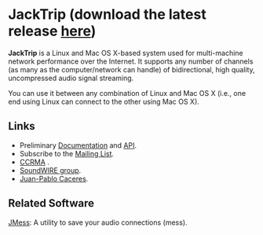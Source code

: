 # JackTrip (download the latest release [here](https://github.com/jcacerec/jacktrip/releases))

**JackTrip** is a Linux and Mac OS X-based system used for multi-machine network performance over the Internet. It supports any number of channels (as many as the computer/network can handle) of bidirectional, high quality, uncompressed audio signal streaming.

You can use it between any combination of Linux and Mac OS X (i.e., one end using Linux can connect to the other using Mac OS X).


## Links ##
  * Preliminary [Documentation](http://ccrma.stanford.edu/groups/soundwire/software/jacktrip/) and [API](http://ccrma.stanford.edu/groups/soundwire/software/jacktrip/annotated.html).
  * Subscribe to the [Mailing List](http://groups.google.com/group/jacktrip-users).
  * [CCRMA](http://ccrma.stanford.edu/) .
  * [SoundWIRE group](http://ccrma.stanford.edu/groups/soundwire/).
  * [Juan-Pablo Caceres](https://ccrma.stanford.edu/~jcaceres/).


## Related Software ##
[JMess](https://github.com/jcacerec/jmess-jack): A utility to save your audio connections (mess).

